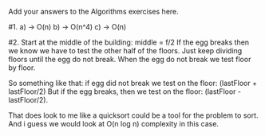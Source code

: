 Add your answers to the Algorithms exercises here.

#1.
    a) -> O(n)
    b) -> O(n^4)
    c) -> O(n)

#2.
Start at the middle of the building:
middle = f/2
If the egg breaks then we know we have to test the other half of the floors. Just keep dividing floors until the egg do not break. When the egg do not break we test floor by floor.

So something like that:
if egg did not break we test on the floor:
(lastFloor + lastFloor/2)
But if the egg breaks, then we test on the floor:
(lastFloor - lastFloor/2).

That does look to me like a quicksort could be a tool for the problem to sort. And i guess we would look at O(n log n) complexity in this case.
